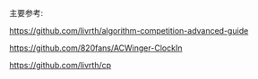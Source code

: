 主要参考:

 https://github.com/livrth/algorithm-competition-advanced-guide
 
 https://github.com/820fans/ACWinger-ClockIn
 
 https://github.com/livrth/cp

